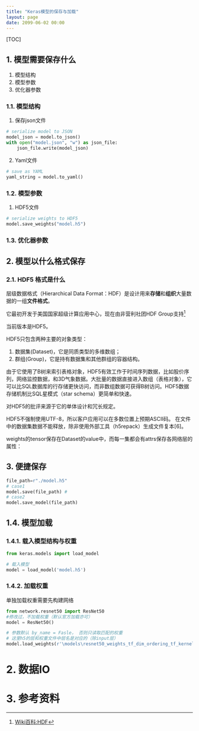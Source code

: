 ```yaml
---
title: "Keras模型的保存与加载"
layout: page
date: 2099-06-02 00:00
---
```


[TOC]

## 1. 模型需要保存什么
1. 模型结构
2. 模型参数
3. 优化器参数

### 1.1. 模型结构

1. 保存json文件
```python
# serialize model to JSON
model_json = model.to_json()
with open("model.json", "w") as json_file:
    json_file.write(model_json)
```
2. Yaml文件
```python
# save as YAML
yaml_string = model.to_yaml()
```
### 1.2. 模型参数

1. HDF5文件
```python
# serialize weights to HDF5
model.save_weights("model.h5")
```


### 1.3. 优化器参数

## 2. 模型以什么格式保存




### 2.1. HDF5 格式是什么


层级数据格式（Hierarchical Data Format：HDF）是设计用来**存储**和**组织**大量数据的一组**文件格式**。

它最初开发于美国国家超级计算应用中心，现在由非营利社团HDF Group支持[^HDF5]

当前版本是HDF5。



HDF5只包含两种主要的对象类型：

1. 数据集(Dataset)，它是同质类型的多维数组；
2. 群组(Group)，它是持有数据集和其他群组的容器结构。

由于它使用了B树来索引表格对象，HDF5有效工作于时间序列数据，比如股价序列，网络监控数据，和3D气象数据。大批量的数据直接进入数组（表格对象），它可以比SQL数据库的行存储更快访问，而非数组数据可获得B树访问。HDF5数据存储机制比SQL星模式（star schema）更简单和快速。

对HDF5的批评来源于它的单体设计和冗长规定。

HDF5不强制使用UTF-8，所以客户应用可以在多数位置上预期ASCII码。
在文件中的数据集数据不能释放，除非使用外部工具（h5repack）生成文件复本[6]。


weights的tensor保存在Dataset的value中，而每一集都会有attrs保存各网络层的属性：






## 3. 便捷保存

```python
file_path=r"./model.h5"
# case1 
model.save(file_path) #
# case2 
model.save_model(file_path) 
```


## 1.4. 模型加载




### 1.4.1. 载入模型结构与权重

```python
from keras.models import load_model

# 载入模型
model = load_model('model.h5')
```

### 1.4.2. 加载权重

单独加载权重需要先构建网络


```python
from network.resnet50 import ResNet50
#修改过，不加载权重（默认官方加载亦可）
model = ResNet50() 

# 参数默认 by_name = Fasle， 否则只读取匹配的权重
# 这里h5的层和权重文件中层名是对应的（除input层）
model.load_weights(r'\models\resnet50_weights_tf_dim_ordering_tf_kernels_v2.h5')
```

# 2. 数据IO

# 3. 参考资料

[^HDF5]:[Wiki百科:HDF](https://zh.wikipedia.org/wiki/HDF)